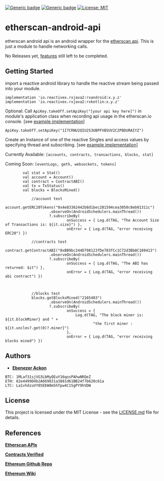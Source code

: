 [![Generic badge](https://img.shields.io/badge/EtherscanApi-UP-brightgreen.svg)](https://api.etherscan.io/api?module=stats&action=ethprice&apikey=YourApiKeyToken)
[![Generic badge](https://img.shields.io/badge/CircleCI-UP-brightgreen.svg)](https://circleci.com/gh/EbenezerGH/hello_etherscan/tree/master)
[![License: MIT](https://img.shields.io/badge/License-MIT-blue.svg)](https://github.com/EbenezerGH/hello_etherscan/blob/update-documentation/LICENSE)

# etherscan-android-api

etherscan android api is an android wrapper for the [etherscan api](https://etherscan.io/apis).  This is just a module to handle networking calls.

No Releases yet, [features](https://github.com/EbenezerGH/hello_etherscan/issues) still left to be completed.

## Getting Started

import a reactive android library to handle the reactive stream being passed into your module.


    implementation 'io.reactivex.rxjava2:rxandroid:x.y.z'
    implementation 'io.reactivex.rxjava2:rxkotlin:x.y.z'


Optional: Call `ApiKey.takeOff.setApiKey("[your api key here]")` in module's application class when recording api usage in the etherscan.io console. [see [example implementation](https://github.com/EbenezerGH/hello_etherscan/blob/master/app/src/main/java/jfyg/etherscan/helloetherescan/HelloEtherscanApplication.kt)]
```
ApiKey.takeOff.setApiKey("1I7CRNU2QIU253UBPFVB5UV2C2PBDURAIYZ")
```

Create an Instance of one of the reactive Singles and access values by specifying thread and subscribing. [see [example implementation](https://github.com/EbenezerGH/hello_etherscan/blob/master/app/src/main/java/jfyg/etherscan/helloetherescan/MainActivity.kt)]

Currently Available: ``[accounts, contracts, transactions, blocks, stat]``

Coming Soon: ``[eventLogs, geth, websockets, tokens]``

```
        val stat = Stat()
        val account = Account()
        val contract = ContractABI()
        val tx = TxStatus()
        val blocks = BlocksMined()

            //account test
            account.getERC20Tokens("0x4e83362442b8d1bec281594cea3050c8eb01311c")
                    .observeOn(AndroidSchedulers.mainThread())
                    ?.subscribeBy(
                            onSuccess = { Log.d(TAG, "The Account Size of Transactions is: ${it.size}") },
                            onError = { Log.d(TAG, "error receiving ERC20") })

            //contracts test
            contract.getContractABI("0xBB9bc244D798123fDe783fCc1C72d3Bb8C189413")
                    .observeOn(AndroidSchedulers.mainThread())
                    ?.subscribeBy(
                            onSuccess = { Log.d(TAG, "The ABI has returned: $it") },
                            onError = { Log.d(TAG, "error receiving abi contract") })



            //blocks test
            blocks.getBlocksMined("2165403")
                    .observeOn(AndroidSchedulers.mainThread())
                    ?.subscribeBy(
                            onSuccess = {
                                Log.d(TAG, "The block miner is: ${it.blockMiner} and " +
                                        "the first miner : ${it.uncles?.get(0)?.miner}")
                            },
                            onError = { Log.d(TAG, "error receiving blocks mined") })
```
## Authors

* [**Ebenezer Ackon**](http://www.ebenezerackon.com/)

```
BTC: 1MLaf31sjVG3LbMyQEuY16qosPAhwNRQeZ
ETH: 82e4499D4b2A669831a3881d61BB24f7b620c61a
LTC: La1vhdzuVY85EEW8m5hTpw4C15gPY9hVDW
```

## License

This project is licensed under the MIT License - see the [LICENSE.md](LICENSE.md) file for details.

## References

[**Etherscan APIs**](https://etherscan.io/apis)

[**Contracts Verified**](https://etherscan.io/contractsVerified)

[**Ethereum Github Repo**](https://github.com/ethereum)

[**Ethereum Wiki**](https://github.com/ethereum/wiki/wiki/JSON-RPC)


